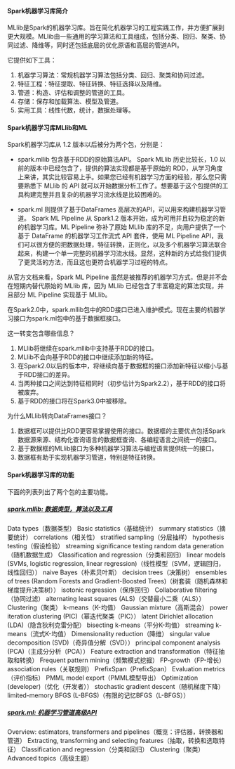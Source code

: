 
#### Spark机器学习库简介
MLlib是Spark的机器学习库。旨在简化机器学习的工程实践工作，并方便扩展到更大规模。MLlib由一些通用的学习算法和工具组成，包括分类、回归、聚类、协同过滤、降维等，同时还包括底层的优化原语和高层的管道API。

它提供如下工具：

1. 机器学习算法：常规机器学习算法包括分类、回归、聚类和协同过滤。
2. 特征工程：特征提取、特征转换、特征选择以及降维。
3. 管道：构造、评估和调整的管道的工具。
4. 存储：保存和加载算法、模型及管道。
5. 实用工具：线性代数，统计，数据处理等。

#### Spark机器学习库MLlib和ML
Spark机器学习库从 1.2 版本以后被分为两个包，分别是：

+ spark.mllib 包含基于RDD的原始算法API。
Spark MLlib 历史比较长，1.0 以前的版本中已经包含了，提供的算法实现都是基于原始的 RDD，从学习角度上来讲，其实比较容易上手。如果您已经有机器学习方面的经验，那么您只需要熟悉下 MLlib 的 API 就可以开始数据分析工作了。想要基于这个包提供的工具构建完整并且复杂的机器学习流水线是比较困难的。

+ spark.ml 则提供了基于DataFrames 高层次的API，可以用来构建机器学习管道。
Spark ML Pipeline 从 Spark1.2 版本开始，成为可用并且较为稳定的新的机器学习库。ML Pipeline 弥补了原始 MLlib 库的不足，向用户提供了一个基于 DataFrame 的机器学习工作流式 API 套件，使用 ML Pipeline API，我们可以很方便的把数据处理，特征转换，正则化，以及多个机器学习算法联合起来，构建一个单一完整的机器学习流水线。显然，这种新的方式给我们提供了更灵活的方法，而且这也更符合机器学习过程的特点。

从官方文档来看，Spark ML Pipeline 虽然是被推荐的机器学习方式，但是并不会在短期内替代原始的 MLlib 库，因为 MLlib 已经包含了丰富稳定的算法实现，并且部分 ML Pipeline 实现基于 MLlib。


在Spark2.0中，spark.mllib包中的RDD接口已进入维护模式。现在主要的机器学习接口为spark.ml包中的基于数据框接口。

这一转变包含哪些信息？

1. MLlib将继续在spark.mllib中支持基于RDD的接口。
2. MLlib不会向基于RDD的接口中继续添加新的特征。
3. 在Spark2.0以后的版本中，将继续向基于数据框的接口添加新特征以缩小与基于RDD接口的差异。
4. 当两种接口之间达到特征相同时（初步估计为Spark2.2），基于RDD的接口将被废弃。
5. 基于RDD的接口将在Spark3.0中被移除。

为什么MLlib转向DataFrames接口？

1. 数据框可以提供比RDD更容易掌握使用的接口。数据框的主要优点包括Spark数据源来源、结构化查询语言的数据框查询、各编程语言之间统一的接口。
2. 基于数据框的MLlib接口为多种机器学习算法与编程语言提供统一的接口。
3. 数据框有助于实现机器学习管道，特别是特征转换。

#### Spark机器学习库的功能
下面的列表列出了两个包的主要功能。

##### [spark.mllib: 数据类型，算法以及工具](http://spark.apache.org/docs/latest/mllib-guide.html)
Data types（数据类型）
Basic statistics（基础统计）
summary statistics（摘要统计）
correlations（相关性）
stratified sampling（分层抽样）
hypothesis testing（假设检验）
streaming significance testing
random data generation（随机数据生成）
Classification and regression（分类和回归）
linear models (SVMs, logistic regression, linear regression)（线性模型（SVM，逻辑回归，线性回归））
naive Bayes（朴素贝叶斯）
decision trees（决策树）
ensembles of trees (Random Forests and Gradient-Boosted Trees)（树套装（随机森林和梯度提升决策树））
isotonic regression（保序回归）
Collaborative filtering（协同过滤）
alternating least squares (ALS)（交替最小二乘（ALS））
Clustering（聚类）
k-means（K-均值）
Gaussian mixture（高斯混合）
power iteration clustering (PIC)（幂迭代聚类（PIC））
latent Dirichlet allocation (LDA)（隐含狄利克雷分配）
bisecting k-means（平分K-均值）
streaming k-means（流式K-均值）
Dimensionality reduction（降维）
singular value decomposition (SVD)（奇异值分解（SVD））
principal component analysis (PCA)（主成分分析（PCA））
Feature extraction and transformation（特征抽取和转换）
Frequent pattern mining（频繁模式挖掘）
FP-growth（FP-增长）
association rules（关联规则）
PrefixSpan（PrefixSpan）
Evaluation metrics（评价指标）
PMML model export（PMML模型导出）
Optimization (developer)（优化（开发者））
stochastic gradient descent（随机梯度下降）
limited-memory BFGS (L-BFGS)（有限的记忆BFGS（L-BFGS））

##### [spark.ml: 机器学习管道高级API](http://spark.apache.org/docs/latest/ml-pipeline.html)
Overview: estimators, transformers and pipelines（概览：评估器，转换器和管道）
Extracting, transforming and selecting features（抽取，转换和选取特征）
Classification and regression（分类和回归）
Clustering（聚类）
Advanced topics（高级主题）
